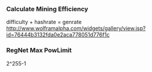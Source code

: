 

### Calculate Mining Efficiency

difficulty + hashrate = genrate
http://www.wolframalpha.com/widgets/gallery/view.jsp?id=76444b3132fda0e2aca778051d776f1c

### RegNet Max PowLimit

2^255-1


